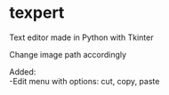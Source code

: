 # texpert
Text editor made in Python with Tkinter  

Change image path accordingly  

Added:  
 -Edit menu with options: cut, copy, paste  


